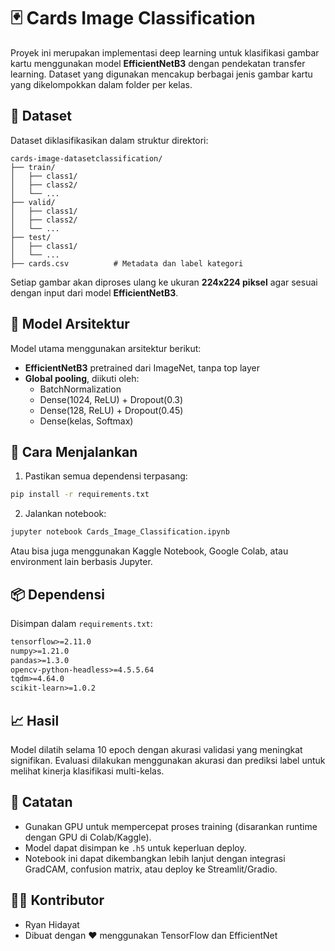 
# 🃏 Cards Image Classification

Proyek ini merupakan implementasi deep learning untuk klasifikasi gambar kartu menggunakan model **EfficientNetB3** dengan pendekatan transfer learning. Dataset yang digunakan mencakup berbagai jenis gambar kartu yang dikelompokkan dalam folder per kelas.

## 📁 Dataset
Dataset diklasifikasikan dalam struktur direktori:

```
cards-image-datasetclassification/
├── train/
│   ├── class1/
│   ├── class2/
│   └── ...
├── valid/
│   ├── class1/
│   ├── class2/
│   └── ...
├── test/
│   ├── class1/
│   └── ...
├── cards.csv          # Metadata dan label kategori
```

Setiap gambar akan diproses ulang ke ukuran **224x224 piksel** agar sesuai dengan input dari model **EfficientNetB3**.

## 🧠 Model Arsitektur

Model utama menggunakan arsitektur berikut:

- **EfficientNetB3** pretrained dari ImageNet, tanpa top layer
- **Global pooling**, diikuti oleh:
  - BatchNormalization
  - Dense(1024, ReLU) + Dropout(0.3)
  - Dense(128, ReLU) + Dropout(0.45)
  - Dense(kelas, Softmax)

## 🚀 Cara Menjalankan

1. Pastikan semua dependensi terpasang:

```bash
pip install -r requirements.txt
```

2. Jalankan notebook:

```bash
jupyter notebook Cards_Image_Classification.ipynb
```

Atau bisa juga menggunakan Kaggle Notebook, Google Colab, atau environment lain berbasis Jupyter.

## 📦 Dependensi

Disimpan dalam `requirements.txt`:

```txt
tensorflow>=2.11.0
numpy>=1.21.0
pandas>=1.3.0
opencv-python-headless>=4.5.5.64
tqdm>=4.64.0
scikit-learn>=1.0.2
```

## 📈 Hasil

Model dilatih selama 10 epoch dengan akurasi validasi yang meningkat signifikan. Evaluasi dilakukan menggunakan akurasi dan prediksi label untuk melihat kinerja klasifikasi multi-kelas.

## 📌 Catatan

- Gunakan GPU untuk mempercepat proses training (disarankan runtime dengan GPU di Colab/Kaggle).
- Model dapat disimpan ke `.h5` untuk keperluan deploy.
- Notebook ini dapat dikembangkan lebih lanjut dengan integrasi GradCAM, confusion matrix, atau deploy ke Streamlit/Gradio.

## 🧑‍💻 Kontributor
- Ryan Hidayat  
- Dibuat dengan ❤️ menggunakan TensorFlow dan EfficientNet
